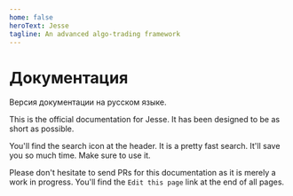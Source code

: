 ```yaml
---
home: false
heroText: Jesse
tagline: An advanced algo-trading framework
---
```


# Документация

Версия документации на русском языке. 

This is the official documentation for Jesse. It has been designed to be as short as possible. 

You'll find the search icon at the header. It is a pretty fast search. It'll save you so much time. Make sure to use it.

Please don't hesitate to send PRs for this documentation as it is merely a work in progress. You'll find the `Edit this page` link at the end of all pages.
